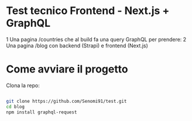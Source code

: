 # Test tecnico Frontend - Next.js + GraphQL

1 Una pagina /countries che al build fa una query GraphQL per prendere:
2 Una pagina /blog con backend (Strapi) e frontend (Next.js)

# Come avviare il progetto

Clona la repo:

```bash

git clone https://github.com/Senomi91/test.git
cd blog
npm install graphql-request